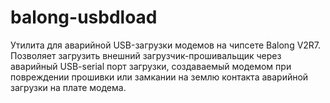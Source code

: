# balong-usbdload
Утилита для аварийной USB-загрузки модемов на чипсете Balong V2R7.
Позволяет загрузить внешний загрузчик-прошивальщик через аварийный USB-serial порт загрузки, создаваемый модемом 
при повреждении прошивки или замкании на землю контакта аварийной загрузки на плате модема.
